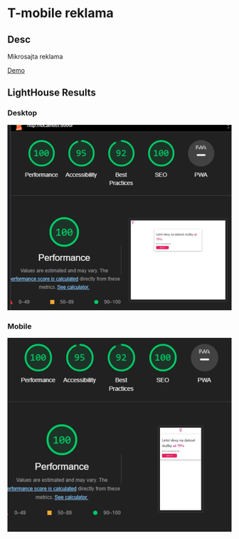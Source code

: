 # **T-mobile reklama**

## Desc
Mikrosajta reklama

[Demo](https://dzejkobik007.github.io/skolavdf/wap/tmobile-reklama/)

## LightHouse Results

### Desktop
![Desktop](https://github.com/Dzejkobik007/skolavdf/blob/master/wap/tmobile-reklama/lighthouse/desktop-lighthouse.png)

### Mobile
![Mobile](https://github.com/Dzejkobik007/skolavdf/blob/master/wap/tmobile-reklama/lighthouse/mobile-lighthouse.png)
